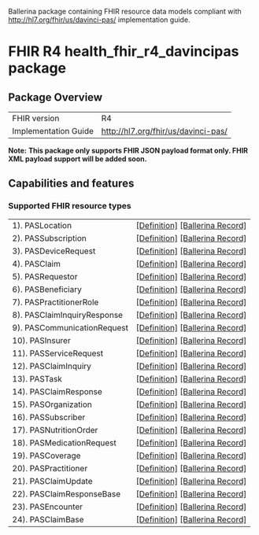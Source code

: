 Ballerina package containing FHIR resource data models
compliant with http://hl7.org/fhir/us/davinci-pas/ implementation guide.

# FHIR R4 health_fhir_r4_davincipas package

## Package Overview

|                      |                      |
|----------------------|----------------------|
| FHIR version         | R4                   |
| Implementation Guide | http://hl7.org/fhir/us/davinci-pas/               |


**Note:**
**This package only supports FHIR JSON payload format only. FHIR XML payload support will be added soon.**

## Capabilities and features

### Supported FHIR resource types

|                  |                                             |
|------------------|---------------------------------------------|
| 1). PASLocation | [[Definition]][s1] [[Ballerina Record]][m1] |
| 2). PASSubscription | [[Definition]][s2] [[Ballerina Record]][m2] |
| 3). PASDeviceRequest | [[Definition]][s3] [[Ballerina Record]][m3] |
| 4). PASClaim | [[Definition]][s4] [[Ballerina Record]][m4] |
| 5). PASRequestor | [[Definition]][s5] [[Ballerina Record]][m5] |
| 6). PASBeneficiary | [[Definition]][s6] [[Ballerina Record]][m6] |
| 7). PASPractitionerRole | [[Definition]][s7] [[Ballerina Record]][m7] |
| 8). PASClaimInquiryResponse | [[Definition]][s8] [[Ballerina Record]][m8] |
| 9). PASCommunicationRequest | [[Definition]][s9] [[Ballerina Record]][m9] |
| 10). PASInsurer | [[Definition]][s10] [[Ballerina Record]][m10] |
| 11). PASServiceRequest | [[Definition]][s11] [[Ballerina Record]][m11] |
| 12). PASClaimInquiry | [[Definition]][s12] [[Ballerina Record]][m12] |
| 13). PASTask | [[Definition]][s13] [[Ballerina Record]][m13] |
| 14). PASClaimResponse | [[Definition]][s14] [[Ballerina Record]][m14] |
| 15). PASOrganization | [[Definition]][s15] [[Ballerina Record]][m15] |
| 16). PASSubscriber | [[Definition]][s16] [[Ballerina Record]][m16] |
| 17). PASNutritionOrder | [[Definition]][s17] [[Ballerina Record]][m17] |
| 18). PASMedicationRequest | [[Definition]][s18] [[Ballerina Record]][m18] |
| 19). PASCoverage | [[Definition]][s19] [[Ballerina Record]][m19] |
| 20). PASPractitioner | [[Definition]][s20] [[Ballerina Record]][m20] |
| 21). PASClaimUpdate | [[Definition]][s21] [[Ballerina Record]][m21] |
| 22). PASClaimResponseBase | [[Definition]][s22] [[Ballerina Record]][m22] |
| 23). PASEncounter | [[Definition]][s23] [[Ballerina Record]][m23] |
| 24). PASClaimBase | [[Definition]][s24] [[Ballerina Record]][m24] |

[m1]: https://lib.ballerina.io/ballerinax/health.fhir.r4.davincipas/1.0.0#PASLocation
[m2]: https://lib.ballerina.io/ballerinax/health.fhir.r4.davincipas/1.0.0#PASSubscription
[m3]: https://lib.ballerina.io/ballerinax/health.fhir.r4.davincipas/1.0.0#PASDeviceRequest
[m4]: https://lib.ballerina.io/ballerinax/health.fhir.r4.davincipas/1.0.0#PASClaim
[m5]: https://lib.ballerina.io/ballerinax/health.fhir.r4.davincipas/1.0.0#PASRequestor
[m6]: https://lib.ballerina.io/ballerinax/health.fhir.r4.davincipas/1.0.0#PASBeneficiary
[m7]: https://lib.ballerina.io/ballerinax/health.fhir.r4.davincipas/1.0.0#PASPractitionerRole
[m8]: https://lib.ballerina.io/ballerinax/health.fhir.r4.davincipas/1.0.0#PASClaimInquiryResponse
[m9]: https://lib.ballerina.io/ballerinax/health.fhir.r4.davincipas/1.0.0#PASCommunicationRequest
[m10]: https://lib.ballerina.io/ballerinax/health.fhir.r4.davincipas/1.0.0#PASInsurer
[m11]: https://lib.ballerina.io/ballerinax/health.fhir.r4.davincipas/1.0.0#PASServiceRequest
[m12]: https://lib.ballerina.io/ballerinax/health.fhir.r4.davincipas/1.0.0#PASClaimInquiry
[m13]: https://lib.ballerina.io/ballerinax/health.fhir.r4.davincipas/1.0.0#PASTask
[m14]: https://lib.ballerina.io/ballerinax/health.fhir.r4.davincipas/1.0.0#PASClaimResponse
[m15]: https://lib.ballerina.io/ballerinax/health.fhir.r4.davincipas/1.0.0#PASOrganization
[m16]: https://lib.ballerina.io/ballerinax/health.fhir.r4.davincipas/1.0.0#PASSubscriber
[m17]: https://lib.ballerina.io/ballerinax/health.fhir.r4.davincipas/1.0.0#PASNutritionOrder
[m18]: https://lib.ballerina.io/ballerinax/health.fhir.r4.davincipas/1.0.0#PASMedicationRequest
[m19]: https://lib.ballerina.io/ballerinax/health.fhir.r4.davincipas/1.0.0#PASCoverage
[m20]: https://lib.ballerina.io/ballerinax/health.fhir.r4.davincipas/1.0.0#PASPractitioner
[m21]: https://lib.ballerina.io/ballerinax/health.fhir.r4.davincipas/1.0.0#PASClaimUpdate
[m22]: https://lib.ballerina.io/ballerinax/health.fhir.r4.davincipas/1.0.0#PASClaimResponseBase
[m23]: https://lib.ballerina.io/ballerinax/health.fhir.r4.davincipas/1.0.0#PASEncounter
[m24]: https://lib.ballerina.io/ballerinax/health.fhir.r4.davincipas/1.0.0#PASClaimBase

[s1]: http://hl7.org/fhir/us/davinci-pas/StructureDefinition/profile-location
[s2]: http://hl7.org/fhir/us/davinci-pas/StructureDefinition/profile-subscription
[s3]: http://hl7.org/fhir/us/davinci-pas/StructureDefinition/profile-devicerequest
[s4]: http://hl7.org/fhir/us/davinci-pas/StructureDefinition/profile-claim
[s5]: http://hl7.org/fhir/us/davinci-pas/StructureDefinition/profile-requestor
[s6]: http://hl7.org/fhir/us/davinci-pas/StructureDefinition/profile-beneficiary
[s7]: http://hl7.org/fhir/us/davinci-pas/StructureDefinition/profile-practitionerrole
[s8]: http://hl7.org/fhir/us/davinci-pas/StructureDefinition/profile-claiminquiryresponse
[s9]: http://hl7.org/fhir/us/davinci-pas/StructureDefinition/profile-communicationrequest
[s10]: http://hl7.org/fhir/us/davinci-pas/StructureDefinition/profile-insurer
[s11]: http://hl7.org/fhir/us/davinci-pas/StructureDefinition/profile-servicerequest
[s12]: http://hl7.org/fhir/us/davinci-pas/StructureDefinition/profile-claim-inquiry
[s13]: http://hl7.org/fhir/us/davinci-pas/StructureDefinition/profile-task
[s14]: http://hl7.org/fhir/us/davinci-pas/StructureDefinition/profile-claimresponse
[s15]: http://hl7.org/fhir/us/davinci-pas/StructureDefinition/profile-organization
[s16]: http://hl7.org/fhir/us/davinci-pas/StructureDefinition/profile-subscriber
[s17]: http://hl7.org/fhir/us/davinci-pas/StructureDefinition/profile-nutritionorder
[s18]: http://hl7.org/fhir/us/davinci-pas/StructureDefinition/profile-medicationrequest
[s19]: http://hl7.org/fhir/us/davinci-pas/StructureDefinition/profile-coverage
[s20]: http://hl7.org/fhir/us/davinci-pas/StructureDefinition/profile-practitioner
[s21]: http://hl7.org/fhir/us/davinci-pas/StructureDefinition/profile-claim-update
[s22]: http://hl7.org/fhir/us/davinci-pas/StructureDefinition/profile-claimresponse-base
[s23]: http://hl7.org/fhir/us/davinci-pas/StructureDefinition/profile-encounter
[s24]: http://hl7.org/fhir/us/davinci-pas/StructureDefinition/profile-claim-base
